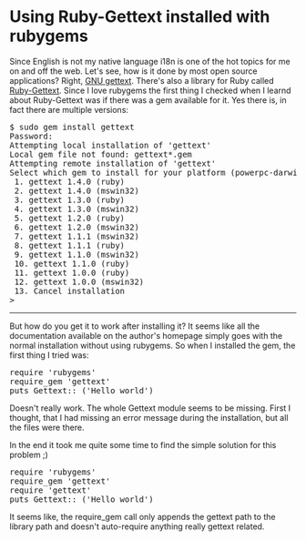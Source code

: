 # Using Ruby-Gettext installed with rubygems

Since English is not my native language i18n is one of the hot topics for me on and off the web. Let's see, how is it done by most open source applications? Right, [GNU gettext](http://www.gnu.org/software/gettext/). There's also a library for Ruby called [Ruby-Gettext](http://www.yotabanana.com/hiki/ruby-gettext.html?ruby-gettext). Since I love rubygems the first thing I checked when I learnd about Ruby-Gettext was if there was a gem available for it. Yes there is, in fact there are multiple versions:

<pre class="console">$ sudo gem install gettext
Password:
Attempting local installation of &apos;gettext&apos;
Local gem file not found: gettext*.gem
Attempting remote installation of &apos;gettext&apos;
Select which gem to install for your platform (powerpc-darwin8.5.0)
 1. gettext 1.4.0 (ruby)
 2. gettext 1.4.0 (mswin32)
 3. gettext 1.3.0 (ruby)
 4. gettext 1.3.0 (mswin32)
 5. gettext 1.2.0 (ruby)
 6. gettext 1.2.0 (mswin32)
 7. gettext 1.1.1 (mswin32)
 8. gettext 1.1.1 (ruby)
 9. gettext 1.1.0 (mswin32)
 10. gettext 1.1.0 (ruby)
 11. gettext 1.0.0 (ruby)
 12. gettext 1.0.0 (mswin32)
 13. Cancel installation
&gt;</pre>



-------------------------------



But how do you get it to work after installing it? It seems like all the documentation available on the author's homepage simply goes with the normal installation without using rubygems. So when I installed the gem, the first thing I tried was:

<pre class="code">require 'rubygems'
require_gem 'gettext'
puts Gettext::_('Hello world')</pre>

Doesn't really work. The whole Gettext module seems to be missing. First I thought, that I had missing an error message during the installation, but all the files were there. 

In the end it took me quite some time to find the simple solution for this problem ;)

<pre class="code">require 'rubygems'
require_gem 'gettext'
require 'gettext'
puts Gettext::_('Hello world')</pre>

It seems like, the require_gem call only appends the gettext path to the library path and doesn't auto-require anything really gettext related.